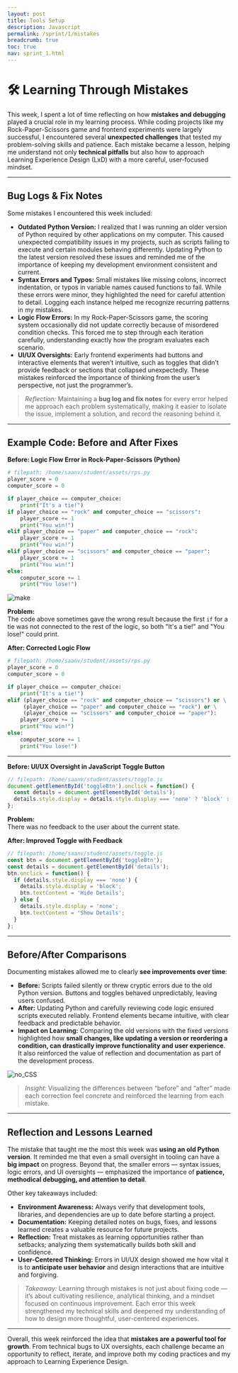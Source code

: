 ```yaml
---
layout: post
title: Tools Setup
description: Javascript
permalink: /sprint/1/mistakes
breadcrumb: true
toc: true
nav: sprint_1.html
---
```

# 🛠 Learning Through Mistakes

This week, I spent a lot of time reflecting on how **mistakes and debugging** played a crucial role in my learning process. While coding projects like my Rock-Paper-Scissors game and frontend experiments were largely successful, I encountered several **unexpected challenges** that tested my problem-solving skills and patience. Each mistake became a lesson, helping me understand not only **technical pitfalls** but also how to approach Learning Experience Design (LxD) with a more careful, user-focused mindset.

---

## Bug Logs & Fix Notes

Some mistakes I encountered this week included:

- **Outdated Python Version:** I realized that I was running an older version of Python required by other applications on my computer. This caused unexpected compatibility issues in my projects, such as scripts failing to execute and certain modules behaving differently. Updating Python to the latest version resolved these issues and reminded me of the importance of keeping my development environment consistent and current.  
- **Syntax Errors and Typos:** Small mistakes like missing colons, incorrect indentation, or typos in variable names caused functions to fail. While these errors were minor, they highlighted the need for careful attention to detail. Logging each instance helped me recognize recurring patterns in my mistakes.  
- **Logic Flow Errors:** In my Rock-Paper-Scissors game, the scoring system occasionally did not update correctly because of misordered condition checks. This forced me to step through each iteration carefully, understanding exactly how the program evaluates each scenario.  
- **UI/UX Oversights:** Early frontend experiments had buttons and interactive elements that weren’t intuitive, such as toggles that didn’t provide feedback or sections that collapsed unexpectedly. These mistakes reinforced the importance of thinking from the user’s perspective, not just the programmer’s.

> *Reflection:* Maintaining a **bug log and fix notes** for every error helped me approach each problem systematically, making it easier to isolate the issue, implement a solution, and record the reasoning behind it.

---

## Example Code: Before and After Fixes

**Before: Logic Flow Error in Rock-Paper-Scissors (Python)**

```python
# filepath: /home/saanv/student/assets/rps.py
player_score = 0
computer_score = 0

if player_choice == computer_choice:
    print("It's a tie!")
if player_choice == "rock" and computer_choice == "scissors":
    player_score += 1
    print("You win!")
elif player_choice == "paper" and computer_choice == "rock":
    player_score += 1
    print("You win!")
elif player_choice == "scissors" and computer_choice == "paper":
    player_score += 1
    print("You win!")
else:
    computer_score += 1
    print("You lose!")
```
<img src="{{ site.baseurl }}/images/Make.jpg" alt="make">

**Problem:**  
The code above sometimes gave the wrong result because the first `if` for a tie was not connected to the rest of the logic, so both "It's a tie!" and "You lose!" could print.

**After: Corrected Logic Flow**

```python
# filepath: /home/saanv/student/assets/rps.py
player_score = 0
computer_score = 0

if player_choice == computer_choice:
    print("It's a tie!")
elif (player_choice == "rock" and computer_choice == "scissors") or \
     (player_choice == "paper" and computer_choice == "rock") or \
     (player_choice == "scissors" and computer_choice == "paper"):
    player_score += 1
    print("You win!")
else:
    computer_score += 1
    print("You lose!")
```

---

**Before: UI/UX Oversight in JavaScript Toggle Button**

```js
// filepath: /home/saanv/student/assets/toggle.js
document.getElementById('toggleBtn').onclick = function() {
  const details = document.getElementById('details');
  details.style.display = details.style.display === 'none' ? 'block' : 'none';
};
```

**Problem:**  
There was no feedback to the user about the current state.

**After: Improved Toggle with Feedback**

```js
// filepath: /home/saanv/student/assets/toggle.js
const btn = document.getElementById('toggleBtn');
const details = document.getElementById('details');
btn.onclick = function() {
  if (details.style.display === 'none') {
    details.style.display = 'block';
    btn.textContent = 'Hide Details';
  } else {
    details.style.display = 'none';
    btn.textContent = 'Show Details';
  }
};
```

---

## Before/After Comparisons

Documenting mistakes allowed me to clearly **see improvements over time**:

- **Before:** Scripts failed silently or threw cryptic errors due to the old Python version. Buttons and toggles behaved unpredictably, leaving users confused.  
- **After:** Updating Python and carefully reviewing code logic ensured scripts executed reliably. Frontend elements became intuitive, with clear feedback and predictable behavior.  
- **Impact on Learning:** Comparing the old versions with the fixed versions highlighted how **small changes, like updating a version or reordering a condition, can drastically improve functionality and user experience**. It also reinforced the value of reflection and documentation as part of the development process.

<img src="{{ site.baseurl }}/images/no_CSS.jpg" alt="no_CSS">

> *Insight:* Visualizing the differences between “before” and “after” made each correction feel concrete and reinforced the learning from each mistake.

---

## Reflection and Lessons Learned

The mistake that taught me the most this week was **using an old Python version**. It reminded me that even a small oversight in tooling can have a **big impact** on progress. Beyond that, the smaller errors — syntax issues, logic errors, and UI oversights — emphasized the importance of **patience, methodical debugging, and attention to detail**.

Other key takeaways included:

- **Environment Awareness:** Always verify that development tools, libraries, and dependencies are up to date before starting a project.  
- **Documentation:** Keeping detailed notes on bugs, fixes, and lessons learned creates a valuable resource for future projects.  
- **Reflection:** Treat mistakes as learning opportunities rather than setbacks; analyzing them systematically builds both skill and confidence.  
- **User-Centered Thinking:** Errors in UI/UX design showed me how vital it is to **anticipate user behavior** and design interactions that are intuitive and forgiving.

> *Takeaway:* Learning through mistakes is not just about fixing code — it’s about cultivating resilience, analytical thinking, and a mindset focused on continuous improvement. Each error this week strengthened my technical skills and deepened my understanding of how to design more thoughtful, user-centered experiences.

---

Overall, this week reinforced the idea that **mistakes are a powerful tool for growth**. From technical bugs to UX oversights, each challenge became an opportunity to reflect, iterate, and improve both my coding practices and my approach to Learning Experience Design.